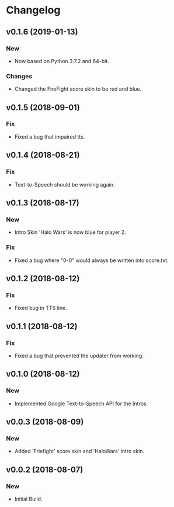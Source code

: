 # Changelog


## v0.1.6 (2019-01-13)

### New

* Now based on Python 3.7.2 and 64-bit.

### Changes

* Changed the FireFight score skin to be red and blue.


## v0.1.5 (2018-09-01)

### Fix

* Fixed a bug that impaired tts.


## v0.1.4 (2018-08-21)

### Fix

* Text-to-Speech should be working again.


## v0.1.3 (2018-08-17)

### New

* Intro Skin 'Halo Wars' is now blue for player 2.

### Fix

* Fixed a bug where "0-0" would always be written into score.txt.


## v0.1.2 (2018-08-12)

### Fix

* Fixed bug in TTS line.


## v0.1.1 (2018-08-12)

### Fix

* Fixed a bug that prevented the updater from working.


## v0.1.0 (2018-08-12)

### New

* Implemented Google Text-to-Speech API for the Intros.


## v0.0.3 (2018-08-09)

### New

* Added 'Friefight' score skin and 'HaloWars' intro skin.


## v0.0.2 (2018-08-07)

### New

* Initial Build.


